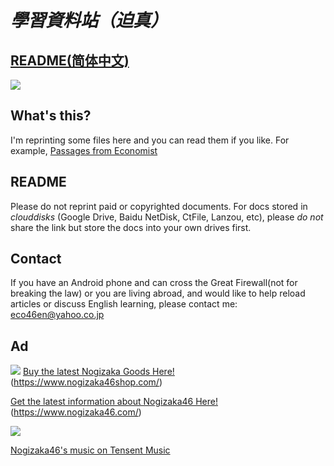 # *學習資料站（迫真）*

## [README(简体中文)](spch.md)

[<img src="https://cdn.jsdelivr.net/gh/chch455/tuchuang/2020/04/25/b94fb501e39b4b44ceadb77ecc02fe04.png">](https://www.nogizaka46shop.com/)
## What's this?
I'm reprinting some files here and you can read them if you like.
For example, [Passages from Economist](Eco.md)

## README
Please do not reprint paid or copyrighted documents.
For docs stored in _clouddisks_ (Google Drive, Baidu NetDisk, CtFile, Lanzou, etc), please *do not* share the link but store the docs into your own drives first.

## Contact
If you have an Android phone and can cross the Great Firewall(not for breaking the law) or you are living abroad, and would like to help reload articles or discuss English learning, please contact me: eco46en@yahoo.co.jp 

## Ad
[<img src="https://kinnosuke-images.buyee.jp/banner_images/84/b2d82510e9810fee2ce2cc8cc3ff0d58?w=970">](https://www.nogizaka46shop.com/)
[Buy the latest Nogizaka Goods Here!](https://www.nogizaka46shop.com/)(https://www.nogizaka46shop.com/)

[Get the latest information about Nogizaka46 Here!](https://www.nogizaka46.com/)(https://www.nogizaka46.com/)

[<img src="https://y.gtimg.cn/music/photo_new/T002R300x300M000001R46U04OmTg1_2.jpg">](https://y.qq.com/n/yqq/album/001R46U04OmTg1.html)

[Nogizaka46's music on Tensent Music](https://y.qq.com/n/yqq/singer/003caGxv3AblUU.html)
